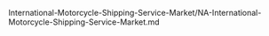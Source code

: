 


International-Motorcycle-Shipping-Service-Market/NA-International-Motorcycle-Shipping-Service-Market.md
